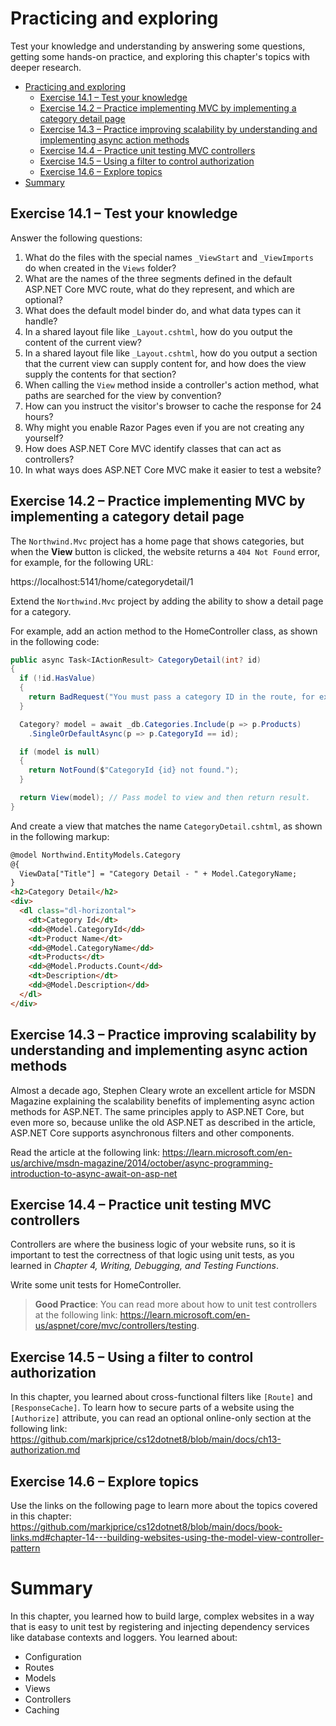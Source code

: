 # Practicing and exploring

Test your knowledge and understanding by answering some questions, getting some hands-on practice, and exploring this chapter's topics with deeper research.

- [Practicing and exploring](#practicing-and-exploring)
  - [Exercise 14.1 – Test your knowledge](#exercise-141--test-your-knowledge)
  - [Exercise 14.2 – Practice implementing MVC by implementing a category detail page](#exercise-142--practice-implementing-mvc-by-implementing-a-category-detail-page)
  - [Exercise 14.3 – Practice improving scalability by understanding and implementing async action methods](#exercise-143--practice-improving-scalability-by-understanding-and-implementing-async-action-methods)
  - [Exercise 14.4 – Practice unit testing MVC controllers](#exercise-144--practice-unit-testing-mvc-controllers)
  - [Exercise 14.5 – Using a filter to control authorization](#exercise-145--using-a-filter-to-control-authorization)
  - [Exercise 14.6 – Explore topics](#exercise-146--explore-topics)
- [Summary](#summary)


## Exercise 14.1 – Test your knowledge

Answer the following questions:

1.	What do the files with the special names `_ViewStart` and `_ViewImports` do when created in the `Views` folder?
2.	What are the names of the three segments defined in the default ASP.NET Core MVC route, what do they represent, and which are optional?
3.	What does the default model binder do, and what data types can it handle?
4.	In a shared layout file like `_Layout.cshtml`, how do you output the content of the current view?
5.	In a shared layout file like `_Layout.cshtml`, how do you output a section that the current view can supply content for, and how does the view supply the contents for that section?
6.	When calling the `View` method inside a controller's action method, what paths are searched for the view by convention?
7.	How can you instruct the visitor's browser to cache the response for 24 hours?
8.	Why might you enable Razor Pages even if you are not creating any yourself?
9.	How does ASP.NET Core MVC identify classes that can act as controllers?
10.	In what ways does ASP.NET Core MVC make it easier to test a website?

## Exercise 14.2 – Practice implementing MVC by implementing a category detail page

The `Northwind.Mvc` project has a home page that shows categories, but when the **View** button is clicked, the website returns a `404 Not Found` error, for example, for the following URL:

https://localhost:5141/home/categorydetail/1

Extend the `Northwind.Mvc` project by adding the ability to show a detail page for a category.

For example, add an action method to the HomeController class, as shown in the following code:
```cs
public async Task<IActionResult> CategoryDetail(int? id)
{
  if (!id.HasValue)
  {
    return BadRequest("You must pass a category ID in the route, for example, /Home/CategoryDetail/6");
  }

  Category? model = await _db.Categories.Include(p => p.Products)
    .SingleOrDefaultAsync(p => p.CategoryId == id);

  if (model is null)
  {
    return NotFound($"CategoryId {id} not found.");
  }

  return View(model); // Pass model to view and then return result.
}
```

And create a view that matches the name `CategoryDetail.cshtml`, as shown in the following markup:
```html
@model Northwind.EntityModels.Category
@{
  ViewData["Title"] = "Category Detail - " + Model.CategoryName;
}
<h2>Category Detail</h2>
<div>
  <dl class="dl-horizontal">
    <dt>Category Id</dt>
    <dd>@Model.CategoryId</dd>
    <dt>Product Name</dt>
    <dd>@Model.CategoryName</dd>
    <dt>Products</dt>
    <dd>@Model.Products.Count</dd>
    <dt>Description</dt>
    <dd>@Model.Description</dd>
  </dl>
</div>
```

## Exercise 14.3 – Practice improving scalability by understanding and implementing async action methods

Almost a decade ago, Stephen Cleary wrote an excellent article for MSDN Magazine explaining the scalability benefits of implementing async action methods for ASP.NET. The same principles apply to ASP.NET Core, but even more so, because unlike the old ASP.NET as described in the article, ASP.NET Core supports asynchronous filters and other components.

Read the article at the following link:
https://learn.microsoft.com/en-us/archive/msdn-magazine/2014/october/async-programming-introduction-to-async-await-on-asp-net

## Exercise 14.4 – Practice unit testing MVC controllers

Controllers are where the business logic of your website runs, so it is important to test the correctness of that logic using unit tests, as you learned in *Chapter 4, Writing, Debugging, and Testing Functions*.

Write some unit tests for HomeController.

> **Good Practice**: You can read more about how to unit test controllers at the following link: https://learn.microsoft.com/en-us/aspnet/core/mvc/controllers/testing.

## Exercise 14.5 – Using a filter to control authorization

In this chapter, you learned about cross-functional filters like `[Route]` and `[ResponseCache]`. To learn how to secure parts of a website using the `[Authorize]` attribute, you can read an optional online-only section at the following link:
https://github.com/markjprice/cs12dotnet8/blob/main/docs/ch13-authorization.md

## Exercise 14.6 – Explore topics

Use the links on the following page to learn more about the topics covered in this chapter:
https://github.com/markjprice/cs12dotnet8/blob/main/docs/book-links.md#chapter-14---building-websites-using-the-model-view-controller-pattern

# Summary

In this chapter, you learned how to build large, complex websites in a way that is easy to unit test by registering and injecting dependency services like database contexts and loggers. You learned about:
- Configuration
- Routes
- Models
- Views
- Controllers
- Caching
